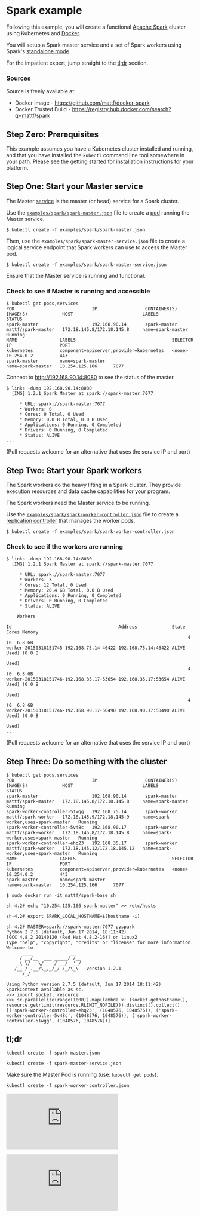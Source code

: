 # Spark example

Following this example, you will create a functional [Apache
Spark](http://spark.apache.org/) cluster using Kubernetes and
[Docker](http://docker.io).

You will setup a Spark master service and a set of
Spark workers using Spark's [standalone mode](http://spark.apache.org/docs/latest/spark-standalone.html).

For the impatient expert, jump straight to the [tl;dr](#tldr)
section.

### Sources

Source is freely available at:
* Docker image - https://github.com/mattf/docker-spark
* Docker Trusted Build - https://registry.hub.docker.com/search?q=mattf/spark

## Step Zero: Prerequisites

This example assumes you have a Kubernetes cluster installed and
running, and that you have installed the ```kubectl``` command line
tool somewhere in your path. Please see the [getting
started](../../docs/getting-started-guides) for installation
instructions for your platform.

## Step One: Start your Master service

The Master [service](../../docs/services.md) is the master (or head) service for a Spark
cluster.

Use the [`examples/spark/spark-master.json`](spark-master.json) file to create a [pod](../../docs/pods.md) running
the Master service.

```shell
$ kubectl create -f examples/spark/spark-master.json
```

Then, use the `examples/spark/spark-master-service.json` file to
create a logical service endpoint that Spark workers can use to access
the Master pod.

```shell
$ kubectl create -f examples/spark/spark-master-service.json
```

Ensure that the Master service is running and functional.

### Check to see if Master is running and accessible

```shell
$ kubectl get pods,services
POD                             IP                  CONTAINER(S)        IMAGE(S)             HOST                          LABELS                                STATUS
spark-master                    192.168.90.14       spark-master        mattf/spark-master   172.18.145.8/172.18.145.8     name=spark-master                     Running
NAME                LABELS                                    SELECTOR            IP                  PORT
kubernetes          component=apiserver,provider=kubernetes   <none>              10.254.0.2          443
spark-master        name=spark-master                         name=spark-master   10.254.125.166      7077
```

Connect to http://192.168.90.14:8080 to see the status of the master.

```shell
$ links -dump 192.168.90.14:8080
  [IMG] 1.2.1 Spark Master at spark://spark-master:7077

     * URL: spark://spark-master:7077
     * Workers: 0
     * Cores: 0 Total, 0 Used
     * Memory: 0.0 B Total, 0.0 B Used
     * Applications: 0 Running, 0 Completed
     * Drivers: 0 Running, 0 Completed
     * Status: ALIVE
...
```

(Pull requests welcome for an alternative that uses the service IP and
port)

## Step Two: Start your Spark workers

The Spark workers do the heavy lifting in a Spark cluster. They
provide execution resources and data cache capabilities for your
program.

The Spark workers need the Master service to be running.

Use the [`examples/spark/spark-worker-controller.json`](spark-worker-controller.json) file to create a
[replication controller](../../docs/replication-controller.md) that manages the worker pods.

```shell
$ kubectl create -f examples/spark/spark-worker-controller.json
```

### Check to see if the workers are running

```shell
$ links -dump 192.168.90.14:8080
  [IMG] 1.2.1 Spark Master at spark://spark-master:7077

     * URL: spark://spark-master:7077
     * Workers: 3
     * Cores: 12 Total, 0 Used
     * Memory: 20.4 GB Total, 0.0 B Used
     * Applications: 0 Running, 0 Completed
     * Drivers: 0 Running, 0 Completed
     * Status: ALIVE

    Workers

Id                                        Address             State Cores Memory
                                                                    4 (0  6.8 GB
worker-20150318151745-192.168.75.14-46422 192.168.75.14:46422 ALIVE Used) (0.0 B
                                                                          Used)
                                                                    4 (0  6.8 GB
worker-20150318151746-192.168.35.17-53654 192.168.35.17:53654 ALIVE Used) (0.0 B
                                                                          Used)
                                                                    4 (0  6.8 GB
worker-20150318151746-192.168.90.17-50490 192.168.90.17:50490 ALIVE Used) (0.0 B
                                                                          Used)
...
```

(Pull requests welcome for an alternative that uses the service IP and
port)

## Step Three: Do something with the cluster

```shell
$ kubectl get pods,services
POD                             IP                  CONTAINER(S)        IMAGE(S)             HOST                          LABELS                                STATUS
spark-master                    192.168.90.14       spark-master        mattf/spark-master   172.18.145.8/172.18.145.8     name=spark-master                     Running
spark-worker-controller-51wgg   192.168.75.14       spark-worker        mattf/spark-worker   172.18.145.9/172.18.145.9     name=spark-worker,uses=spark-master   Running
spark-worker-controller-5v48c   192.168.90.17       spark-worker        mattf/spark-worker   172.18.145.8/172.18.145.8     name=spark-worker,uses=spark-master   Running
spark-worker-controller-ehq23   192.168.35.17       spark-worker        mattf/spark-worker   172.18.145.12/172.18.145.12   name=spark-worker,uses=spark-master   Running
NAME                LABELS                                    SELECTOR            IP                  PORT
kubernetes          component=apiserver,provider=kubernetes   <none>              10.254.0.2          443
spark-master        name=spark-master                         name=spark-master   10.254.125.166      7077

$ sudo docker run -it mattf/spark-base sh

sh-4.2# echo "10.254.125.166 spark-master" >> /etc/hosts

sh-4.2# export SPARK_LOCAL_HOSTNAME=$(hostname -i)

sh-4.2# MASTER=spark://spark-master:7077 pyspark
Python 2.7.5 (default, Jun 17 2014, 18:11:42)
[GCC 4.8.2 20140120 (Red Hat 4.8.2-16)] on linux2
Type "help", "copyright", "credits" or "license" for more information.
Welcome to
      ____              __
     / __/__  ___ _____/ /__
    _\ \/ _ \/ _ `/ __/  '_/
   /__ / .__/\_,_/_/ /_/\_\   version 1.2.1
      /_/

Using Python version 2.7.5 (default, Jun 17 2014 18:11:42)
SparkContext available as sc.
>>> import socket, resource
>>> sc.parallelize(range(1000)).map(lambda x: (socket.gethostname(), resource.getrlimit(resource.RLIMIT_NOFILE))).distinct().collect()
[('spark-worker-controller-ehq23', (1048576, 1048576)), ('spark-worker-controller-5v48c', (1048576, 1048576)), ('spark-worker-controller-51wgg', (1048576, 1048576))]
```

## tl;dr

```kubectl create -f spark-master.json```

```kubectl create -f spark-master-service.json```

Make sure the Master Pod is running (use: ```kubectl get pods```).

```kubectl create -f spark-worker-controller.json```


[![Analytics](https://kubernetes-site.appspot.com/UA-36037335-10/GitHub/examples/spark/README.md?pixel)]()


[![Analytics](https://kubernetes-site.appspot.com/UA-36037335-10/GitHub/release-0.20.0/examples/spark/README.md?pixel)]()
